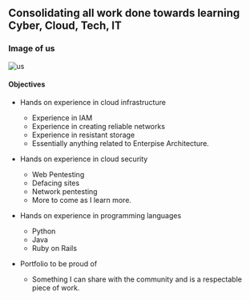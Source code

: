 ## Consolidating all work done towards learning Cyber, Cloud, Tech, IT

### Image of us

![us][nerdimage]

[nerdimage]:https://images.rawpixel.com/image_png_800/cHJpdmF0ZS9sci9pbWFnZXMvd2Vic2l0ZS8yMDIyLTA1L2pvYjcyNy0zMDktcC5wbmc.png

#### Objectives 

* Hands on experience in cloud infrastructure
  * Experience in IAM
  * Experience in creating reliable networks
  * Experience in resistant storage
  * Essentially anything related to Enterpise Architecture.
    
* Hands on experience in cloud security
  * Web Pentesting
  * Defacing sites
  * Network pentesting
  * More to come as I learn more.
    
* Hands on experience in programming languages
  * Python
  * Java
  * Ruby on Rails
    
* Portfolio to be proud of
  * Something I can share with the community and is a respectable piece of work. 





